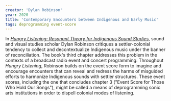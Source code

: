 ```yaml
---
creator: 'Dylan Robinson'
year: 2020
title: 'Contemporary Encounters between Indigenous and Early Music'
tags: deprogramming event-score
---
```


In [_Hungry Listening: Resonant Theory for Indigenous Sound Studies_](https://www.upress.umn.edu/book-division/books/hungry-listening), sound and visual studies scholar Dylan Robinson critiques a settler-colonial tendency to collect and decontextualize Indigenous music under the banner of reconciliation. The book's third chapter addresses this problem in the contexts of a broadcast radio event and concert programming. Throughout _Hungry Listening_, Robinson builds on the event score form to imagine and encourage encounters that can reveal and redress the harms of misguided efforts to harmonize Indigenous sounds with settler structures. These event scores, including the one that concludes chapter 3 ("Event Score for Those Who Hold Our Songs"), might be called a means of deprogramming sonic arts institutions in order to dispell colonial modes of listening.
